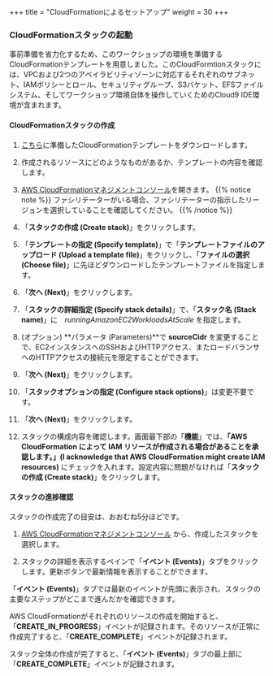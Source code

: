 +++
title = "CloudFormationによるセットアップ"
weight = 30
+++

### CloudFormationスタックの起動

事前準備を省力化するため、このワークショップの環境を準備するCloudFormationテンプレートを用意しました。このCloudFormtionスタックには、VPCおよび2つのアベイラビリティゾーンに対応するそれぞれのサブネット、IAMポリシーとロール、セキュリティグループ、S3バケット、EFSファイルシステム、そしてワークショップ環境自体を操作していくためのCloud9 IDE環境が含まれます。

#### CloudFormationスタックの作成

1. [こちら](https://raw.githubusercontent.com/awslabs/ec2-spot-workshops/master/workshops/running-amazon-ec2-workloads-at-scale/running-amazon-ec2-workloads-at-scale.yaml)に準備したCloudFormationテンプレートをダウンロードします。

1. 作成されるリソースにどのようなものがあるか、テンプレートの内容を確認します。

1. [AWS CloudFormationマネジメントコンソール](https://console.aws.amazon.com/cloudformation)を開きます。
{{% notice note %}}
ファシリテーターがいる場合、ファシリテーターの指示したリージョンを選択していることを確認してください。
{{% /notice %}}

1. 「**スタックの作成 (Create stack)**」をクリックします。

1. 「**テンプレートの指定 (Specify template)**」で「**テンプレートファイルのアップロード (Upload a template file)**」をクリックし、「**ファイルの選択 (Choose file)**」に先ほどダウンロードしたテンプレートファイルを指定します。

1. 「**次へ (Next)**」をクリックします。

1. 「**スタックの詳細指定 (Specify stack details)**」で、「**スタック名 (Stack name)**」に　*runningAmazonEC2WorkloadsAtScale* を指定します。

1. (オプション) **パラメータ (Parameters)**で **sourceCidr** を変更することで、EC2インスタンスへのSSHおよびHTTPアクセス、またロードバランサへのHTTPアクセスの接続元を限定することができます。

1. 「**次へ (Next)**」をクリックします。

1. 「**スタックオプションの指定 (Configure stack options)**」は変更不要です。

1. 「**次へ (Next)**」をクリックします。

1. スタックの構成内容を確認します。画面最下部の「**機能**」では、**「AWS CloudFormation によって IAM リソースが作成される場合があることを承認します。」(I acknowledge that AWS CloudFormation might create IAM resources)** にチェックを入れます。設定内容に問題がなければ「**スタックの作成 (Create stack)**」をクリックします。

#### スタックの進捗確認

スタックの作成完了の目安は、おおむね5分ほどです。

1. [AWS CloudFormationマネジメントコンソール](https://console.aws.amazon.com/cloudformation) から、作成したスタックを選択します。

1. スタックの詳細を表示するペインで「**イベント (Events)**」タブをクリックします。更新ボタンで最新情報を表示することができます。


「**イベント (Events)**」タブでは最新のイベントが先頭に表示され、スタックの主要なステップがどこまで進んだかを確認できます。


AWS CloudFormationがそれぞれのリソースの作成を開始すると、「**CREATE\_IN\_PROGRESS**」イベントが記録されます。そのリソースが正常に作成完了すると、「**CREATE_COMPLETE**」イベントが記録されます。

スタック全体の作成が完了すると、「**イベント (Events)**」タブの最上部に「**CREATE_COMPLETE**」イベントが記録されます。

